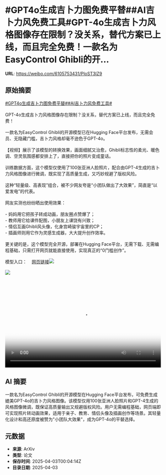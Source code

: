 # #GPT4o生成吉卜力图免费平替##AI吉卜力风免费工具#GPT-4o生成吉卜力风格图像存在限制？没关系，替代方案已上线，而且完全免费！一款名为EasyControl Ghibli的开...

**URL**: https://weibo.com/6105753431/PloST3IZ9

## 原始摘要

<a href="https://m.weibo.cn/search?containerid=231522type%3D1%26t%3D10%26q%3D%23GPT4o%E7%94%9F%E6%88%90%E5%90%89%E5%8D%9C%E5%8A%9B%E5%9B%BE%E5%85%8D%E8%B4%B9%E5%B9%B3%E6%9B%BF%23&amp;extparam=%23GPT4o%E7%94%9F%E6%88%90%E5%90%89%E5%8D%9C%E5%8A%9B%E5%9B%BE%E5%85%8D%E8%B4%B9%E5%B9%B3%E6%9B%BF%23" data-hide=""><span class="surl-text">#GPT4o生成吉卜力图免费平替#</span></a><a href="https://m.weibo.cn/search?containerid=231522type%3D1%26t%3D10%26q%3D%23AI%E5%90%89%E5%8D%9C%E5%8A%9B%E9%A3%8E%E5%85%8D%E8%B4%B9%E5%B7%A5%E5%85%B7%23&amp;extparam=%23AI%E5%90%89%E5%8D%9C%E5%8A%9B%E9%A3%8E%E5%85%8D%E8%B4%B9%E5%B7%A5%E5%85%B7%23" data-hide=""><span class="surl-text">#AI吉卜力风免费工具#</span></a><br><br>GPT-4o生成吉卜力风格图像存在限制？没关系，替代方案已上线，而且完全免费！<br><br>一款名为EasyControl Ghibli的开源模型已在Hugging Face平台发布，无需会员、无隐藏门槛，吉卜力风格却毫不逊色于GPT-4o。<br><br>【视频】展示了该模型的转换效果，画面细腻又治愈，Ghibli标志性的柔光、暖色调、空灵氛围感都安排上了，直接把你的照片变成童话。<br><br>训练数据方面，这个模型仅使用了100张亚洲人脸照片，配合由GPT-4生成的吉卜力风格图像进行微调，既实现了高质量生成，又巧妙规避了版权风险。<br><br>这种“轻量级、高表现”组合，被不少网友夸是“小团队做出了大效果”，简直是“以爱发电”的代表。<br><br>网友实测也纷纷晒出使用效果：<br><br>- 妈妈用它把孩子转成动画，朋友圈点赞爆了；<br>- 教师用它给课件配图，小朋友上课饶有兴致；<br>- 情侣互画Ghibli风头像，化身宫崎骏宇宙里的CP；<br>- 插画师则用它作为灵感生成器，大大提升创作效率。<br><br>更关键的是，这个模型完全开源，部署在Hugging Face平台，无需下载、无需编程基础，只需打开网页就能直接使用，实现真正的“0门槛创作”。<br><br>模型入口：<a href="https://weibo.cn/sinaurl?u=https%3A%2F%2Ftop.aibase.com%2Ftool%2Feasycontrol-ghibli" data-hide=""><span class="url-icon"><img style="width: 1rem;height: 1rem" src="https://h5.sinaimg.cn/upload/2015/09/25/3/timeline_card_small_web_default.png" referrerpolicy="no-referrer"></span><span class="surl-text">网页链接</span></a><img style="" src="https://tvax4.sinaimg.cn/large/006Fd7o3ly1i02hwju6z5j30ww0k0mye.jpg" referrerpolicy="no-referrer"><br><br><img style="" src="https://tvax2.sinaimg.cn/large/006Fd7o3ly1i02hwky2c3j30zk0k0gn1.jpg" referrerpolicy="no-referrer"><br><br><br clear="both"><div style="clear: both"></div><video controls="controls" poster="https://tvax3.sinaimg.cn/orj480/006Fd7o3ly1i02hwkgo29j30ww0k0mye.jpg" style="width: 100%"><source src="https://f.video.weibocdn.com/o0/JQ9oLJqElx08n9NW8nZe010412003V4f0E010.mp4?label=mp4_720p&amp;template=1184x720.25.0&amp;ori=0&amp;ps=1CwnkDw1GXwCQx&amp;Expires=1743642187&amp;ssig=h0jDLh5LfQ&amp;KID=unistore,video"><source src="https://f.video.weibocdn.com/o0/NGzbYQ7Hlx08n9NVO23e010412001Mof0E010.mp4?label=mp4_hd&amp;template=788x480.25.0&amp;ori=0&amp;ps=1CwnkDw1GXwCQx&amp;Expires=1743642187&amp;ssig=9jDAgWJoe1&amp;KID=unistore,video"><source src="https://f.video.weibocdn.com/o0/nd5rUnislx08n9NVYRpS0104120014X60E010.mp4?label=mp4_ld&amp;template=592x360.25.0&amp;ori=0&amp;ps=1CwnkDw1GXwCQx&amp;Expires=1743642187&amp;ssig=SQvilzEBYm&amp;KID=unistore,video"><p>视频无法显示，请前往<a href="https://video.weibo.com/show?fid=1034%3A5151005269229601" target="_blank" rel="noopener noreferrer">微博视频</a>观看。</p></video>

## AI 摘要

一款名为EasyControl Ghibli的开源模型在Hugging Face平台发布，可免费生成媲美GPT-4o的吉卜力风格图像。该模型仅用100张亚洲人脸照片和GPT-4生成的风格图像微调，既保证高质量输出又规避版权风险。用户无需编程基础，网页端即可实现照片转动画效果，适用于亲子、教育、情侣头像及插画创作等场景。其轻量化设计和高还原度被赞为"小团队大效果"，成为GPT-4o的平替选择。

## 元数据

- **来源**: ArXiv
- **类型**: 论文
- **保存时间**: 2025-04-03T00:04:14Z
- **目录日期**: 2025-04-03
